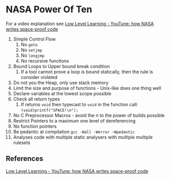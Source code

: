 # NASA Power Of Ten 

For a video explanation see [Low Level Learning - YouTune: how NASA writes space-proof code](https://www.youtube.com/watch?v=GWYhtksrmhE)


1. Simple Control Flow
	1. No `goto`
	2. No `setjmp`
	3. No `longjmp`
	4. No recursive functions
1. Bound Loops to Upper bound break condition 
	1. If a tool cannot prove a loop is bound statically, then the rule is consider violated
1. Do not you the Heap, only use stack memory 
1. Limit the size and purpose of functions - Unix-like does one thing well 
3. Declare variables at the lowest scope possible
4. Check all return types 
	1. If returns `void` then typecast to `void` in the function call: `(void)printf("SPACE!\n");`  
5. No C Preprocessor Macros - avoid the n to the power of builds possible
6. Restrict Pointers to a maximum one level of dereferencing
7. No function pointers
8. Be pedantic at compilation `gcc -Wall -Werror -Wpedantic`
9. Analyses code with multiple static analysers with multiple multiple rulesets
## References

[Low Level Learning - YouTune: how NASA writes space-proof code](https://www.youtube.com/watch?v=GWYhtksrmhE)